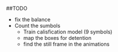 ##TODO 
*   fix the balance
*   Count the sumbols
    *   Train calisfication model (9 symbols)
    *   map the boxes for detention
    *   find the still frame in the animations